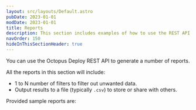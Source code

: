 ```yaml
---
layout: src/layouts/Default.astro
pubDate: 2023-01-01
modDate: 2023-01-01
title: Reports
description: This section includes examples of how to use the REST API to generate comma separated reports using the Octopus Deploy API.
navOrder: 150
hideInThisSectionHeader: true
---
```


You can use the Octopus Deploy REST API to generate a number of reports.  

All the reports in this section will include:
- 1 to N number of filters to filter out unwanted data.
- Output results to a file (typically `.csv`) to store or share with others.

Provided sample reports are: